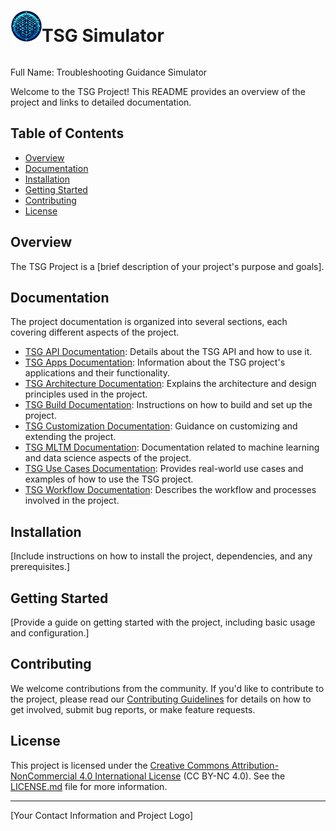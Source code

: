 <div style="text-center: center;display: flex; align-items:center;">
  <h1><img src="https://raw.githubusercontent.com/thiswallz/tsg-simulator/main/assets/logo.png" alt="TSG Simulator" style="width:50px;"/>TSG Simulator</h1>
</div>

Full Name: Troubleshooting Guidance Simulator

Welcome to the TSG Project! This README provides an overview of the project and links to detailed documentation.

## Table of Contents

- [Overview](#overview)
- [Documentation](#documentation)
- [Installation](#installation)
- [Getting Started](#getting-started)
- [Contributing](#contributing)
- [License](#license)

## Overview

The TSG Project is a [brief description of your project's purpose and goals].

## Documentation

The project documentation is organized into several sections, each covering different aspects of the project.

- [TSG API Documentation](docs/TSG-API.md): Details about the TSG API and how to use it.
- [TSG Apps Documentation](docs/TSG-APPS.md): Information about the TSG project's applications and their functionality.
- [TSG Architecture Documentation](docs/TSG-ARCHITECTURE.md): Explains the architecture and design principles used in the project.
- [TSG Build Documentation](docs/TSG-BUILD.md): Instructions on how to build and set up the project.
- [TSG Customization Documentation](docs/TSG-CUSTOM.md): Guidance on customizing and extending the project.
- [TSG MLTM Documentation](docs/TSG-MLTM.md): Documentation related to machine learning and data science aspects of the project.
- [TSG Use Cases Documentation](docs/TSG-USE-CASES.md): Provides real-world use cases and examples of how to use the TSG project.
- [TSG Workflow Documentation](docs/TSG-WORKFLOW.md): Describes the workflow and processes involved in the project.

## Installation

[Include instructions on how to install the project, dependencies, and any prerequisites.]

## Getting Started

[Provide a guide on getting started with the project, including basic usage and configuration.]

## Contributing

We welcome contributions from the community. If you'd like to contribute to the project, please read our [Contributing Guidelines](CONTRIBUTING.md) for details on how to get involved, submit bug reports, or make feature requests.

## License

This project is licensed under the [Creative Commons Attribution-NonCommercial 4.0 International License](LICENSE.md) (CC BY-NC 4.0). See the [LICENSE.md](LICENSE.md) file for more information.

---

[Your Contact Information and Project Logo]
